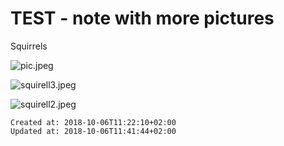 # TEST - note with more pictures
Squirrels

![pic.jpeg](./_resources/test_-_note_with_more_pictures.resources/pic.jpeg)

![squirell3.jpeg](./_resources/test_-_note_with_more_pictures.resources/squirell3.jpeg)

![squirell2.jpeg](./_resources/test_-_note_with_more_pictures.resources/squirell2.jpeg)

    Created at: 2018-10-06T11:22:10+02:00
    Updated at: 2018-10-06T11:41:44+02:00


